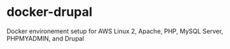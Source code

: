 # docker-drupal
Docker environement setup for AWS Linux 2, Apache, PHP, MySQL Server, PHPMYADMIN, and Drupal
